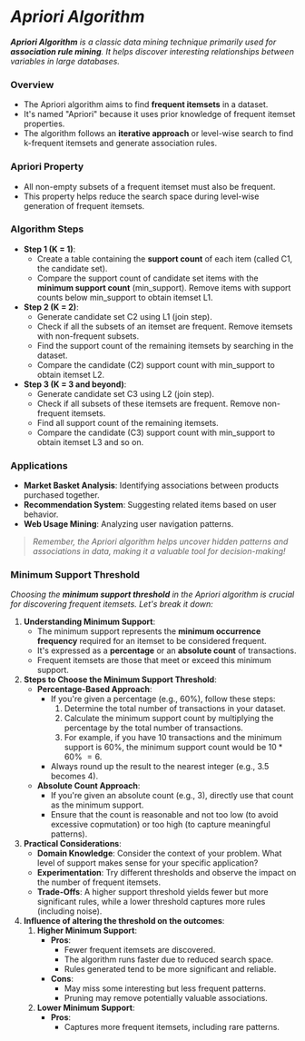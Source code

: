 # _Apriori Algorithm_

_**Apriori Algorithm** is a classic data mining technique primarily used for **association rule mining**. It helps discover interesting relationships between variables in large databases._

### Overview
- The Apriori algorithm aims to find **frequent itemsets** in a dataset.
- It's named "Apriori" because it uses prior knowledge of frequent itemset properties.
- The algorithm follows an **iterative approach** or level-wise search to find k-frequent itemsets and generate association rules.

### Apriori Property
- All non-empty subsets of a frequent itemset must also be frequent.
- This property helps reduce the search space during level-wise generation of frequent itemsets.

### Algorithm Steps
- **Step 1 (K = 1)**:
    - Create a table containing the **support count** of each item (called C1, the candidate set).
    - Compare the support count of candidate set items with the **minimum support count** (min_support). Remove items with support counts below min_support to obtain itemset L1.
- **Step 2 (K = 2)**:
    - Generate candidate set C2 using L1 (join step).
    - Check if all the subsets of an itemset are frequent. Remove itemsets with non-frequent subsets.
    - Find the support count of the remaining itemsets by searching in the dataset.
    - Compare the candidate (C2) support count with min_support to obtain itemset L2.
- **Step 3 (K = 3 and beyond)**:
    - Generate candidate set C3 using L2 (join step).
    - Check if all subsets of these itemsets are frequent. Remove non-frequent itemsets.
    - Find all support count of the remaining itemsets.
    - Compare the candidate (C3) support count with min_support to obtain itemset L3 and so on.
 
### Applications
- **Market Basket Analysis**: Identifying associations between products purchased together.
- **Recommendation System**: Suggesting related items based on user behavior.
- **Web Usage Mining**: Analyzing user navigation patterns.

> _Remember, the Apriori algorithm helps uncover hidden patterns and associations in data, making it a valuable tool for decision-making!_

### Minimum Support Threshold
_Choosing the **minimum support threshold** in the Apriori algorithm is crucial for discovering frequent itemsets. Let's break it down:_

1. **Understanding Minimum Support**:
    - The minimum support represents the **minimum occurrence frequency** required for an itemset to be considered frequent.
    - It's expressed as a **percentage** or an **absolute count** of transactions.
    - Frequent itemsets are those that meet or exceed this minimum support.
2. **Steps to Choose the Minimum Support Threshold**:
    - **Percentage-Based Approach**:
        - If you're given a percentage (e.g., $60$%), follow these steps:
            1. Determine the total number of transactions in your dataset.
            2. Calculate the minimum support count by multiplying the percentage by the total number of transactions.
            3. For example, if you have 10 transactions and the minimum support is $60$%, the minimum support count would be $10 * 60$% $= 6$.
        - Always round up the result to the nearest integer (e.g., $3.5$ becomes $4$).
    - **Absolute Count Approach**:
        - If you're given an absolute count (e.g., $3$), directly use that count as the minimum support.
        - Ensure that the count is reasonable and not too low (to avoid excessive copmutation) or too high (to capture meaningful patterns).  
3. **Practical Considerations**:
    - **Domain Knowledge**: Consider the context of your problem. What level of support makes sense for your specific application?
    - **Experimentation**: Try different thresholds and observe the impact on the number of frequent itemsets.
    - **Trade-Offs**: A higher support threshold yields fewer but more significant rules, while a lower threshold captures more rules (including noise).
4. **Influence of altering the threshold on the outcomes**:
    1. **Higher Minimum Support**:
        - **Pros**:
            - Fewer frequent itemsets are discovered.
            - The algorithm runs faster due to reduced search space.
            - Rules generated tend to be more significant and reliable.
        - **Cons**:
            - May miss some interesting but less frequent patterns.
            - Pruning may remove potentially valuable associations.  
    2. **Lower Minimum Support**:
        - **Pros**:
            - Captures more frequent itemsets, including rare patterns.
